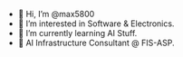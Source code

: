 - 👋 Hi, I’m @max5800
- 👀 I’m interested in Software & Electronics.
- 🌱 I’m currently learning AI Stuff.
- 💼 AI Infrastructure Consultant @ FIS-ASP.

<!---
max5800/max5800 is a ✨ special ✨ repository because its `README.md` (this file) appears on your GitHub profile.
You can click the Preview link to take a look at your changes.
--->
